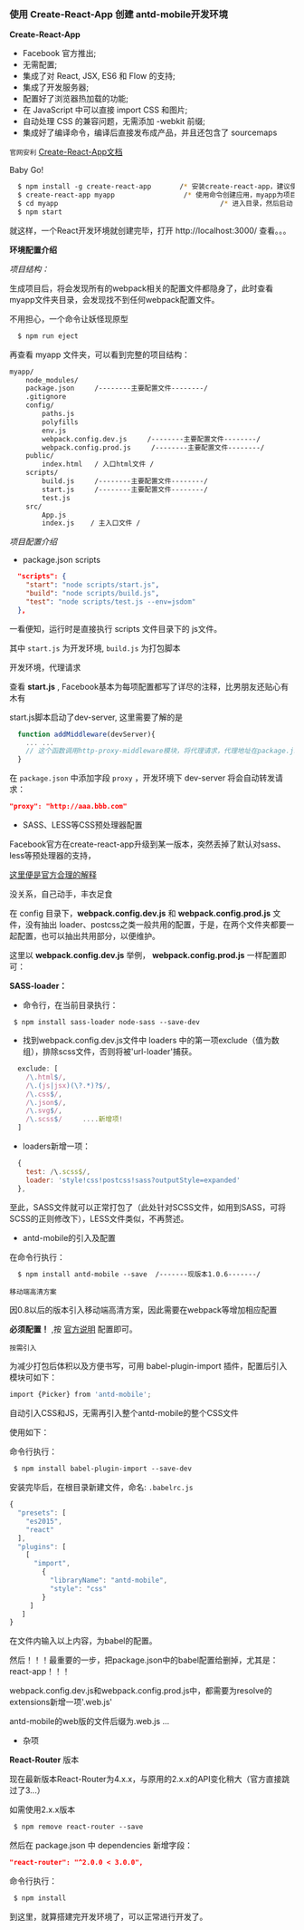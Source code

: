 ### 使用 Create-React-App 创建 antd-mobile开发环境

**Create-React-App**

- Facebook 官方推出;
- 无需配置;
- 集成了对 React, JSX, ES6 和 Flow 的支持;
- 集成了开发服务器;
- 配置好了浏览器热加载的功能;
- 在 JavaScript 中可以直接 import CSS 和图片;
- 自动处理 CSS 的兼容问题，无需添加 -webkit 前缀;
- 集成好了编译命令，编译后直接发布成产品，并且还包含了 sourcemaps

`官网安利` [Create-React-App文档](https://github.com/facebookincubator/create-react-app/blob/master/packages/react-scripts/template/README.md)

Baby Go!

```bash
  $ npm install -g create-react-app       /* 安装create-react-app，建议使用cnpm */
  $ create-react-app myapp                 /* 使用命令创建应用，myapp为项目名称 */
  $ cd myapp                                        /* 进入目录，然后启动 */
  $ npm start
```

就这样，一个React开发环境就创建完毕，打开 http://localhost:3000/ 查看。。。

**环境配置介绍**

*项目结构：*

生成项目后，将会发现所有的webpack相关的配置文件都隐身了，此时查看myapp文件夹目录，会发现找不到任何webpack配置文件。

不用担心，一个命令让妖怪现原型

```bash
  $ npm run eject
```

再查看 myapp 文件夹，可以看到完整的项目结构：

```bash
myapp/
    node_modules/
    package.json     /--------主要配置文件--------/
    .gitignore
    config/
        paths.js
        polyfills
        env.js
        webpack.config.dev.js     /--------主要配置文件--------/
        webpack.config.prod.js     /--------主要配置文件--------/
    public/
        index.html   / 入口html文件 /
    scripts/
        build.js     /--------主要配置文件--------/
        start.js     /--------主要配置文件--------/
        test.js
    src/
        App.js
        index.js    / 主入口文件 /
```

*项目配置介绍*

- package.json  scripts

```json
  "scripts": {
    "start": "node scripts/start.js",
    "build": "node scripts/build.js",
    "test": "node scripts/test.js --env=jsdom"
  },
```

一看便知，运行时是直接执行 scripts 文件目录下的 js文件。

其中 `start.js` 为开发环境, `build.js` 为打包脚本

开发环境，代理请求

查看 **start.js** , Facebook基本为每项配置都写了详尽的注释，比男朋友还贴心有木有

start.js脚本启动了dev-server, 这里需要了解的是

```js
  function addMiddleware(devServer){
    ... ...
    // 这个函数调用http-proxy-middleware模块，将代理请求，代理地址在package.json中添加
  }
```

在 `package.json` 中添加字段 `proxy` ，开发环境下 dev-server 将会自动转发请求：

```json
"proxy": "http://aaa.bbb.com"
```

- SASS、LESS等CSS预处理器配置

Facebook官方在create-react-app升级到某一版本，突然丢掉了默认对sass、less等预处理器的支持，

[这里便是官方合理的解释](https://github.com/facebookincubator/create-react-app/blob/master/packages/react-scripts/template/README.md#adding-a-css-preprocessor-sass-less-etc)

没关系，自己动手，丰衣足食

在 config 目录下，**webpack.config.dev.js** 和 **webpack.config.prod.js** 文件，没有抽出 loader、postcss之类一般共用的配置，于是，在两个文件夹都要一起配置，也可以抽出共用部分，以便维护。

这里以  **webpack.config.dev.js** 举例， **webpack.config.prod.js** 一样配置即可：

**SASS-loader：**

- 命令行，在当前目录执行：

```hash
 $ npm install sass-loader node-sass --save-dev
```

- 找到webpack.config.dev.js文件中 loaders 中的第一项exclude（值为数组），排除scss文件，否则将被'url-loader'捕获。

```js
  exclude: [
    /\.html$/,
    /\.(js|jsx)(\?.*)?$/,
    /\.css$/,
    /\.json$/,
    /\.svg$/,
    /\.scss$/     ....新增项!
  ]
```

- loaders新增一项：

```js
  {
    test: /\.scss$/,
    loader: 'style!css!postcss!sass?outputStyle=expanded'
  },
```

至此，SASS文件就可以正常打包了（此处针对SCSS文件，如用到SASS，可将SCSS的正则修改下），LESS文件类似，不再赘述。

- antd-mobile的引入及配置

在命令行执行：

```bash
  $ npm install antd-mobile --save  /-------现版本1.0.6-------/
```

`移动端高清方案`

因0.8以后的版本引入移动端高清方案，因此需要在webpack等增加相应配置

**必须配置！** ,按 [官方说明](https://github.com/ant-design/ant-design-mobile/wiki/antd-mobile-0.8-%E4%BB%A5%E4%B8%8A%E7%89%88%E6%9C%AC%E3%80%8C%E9%AB%98%E6%B8%85%E3%80%8D%E6%96%B9%E6%A1%88%E8%AE%BE%E7%BD%AE) 配置即可。

`按需引入`

为减少打包后体积以及方便书写，可用 babel-plugin-import 插件，配置后引入模块可如下：

```js
import {Picker} from 'antd-mobile';
```

自动引入CSS和JS，无需再引入整个antd-mobile的整个CSS文件

使用如下：

命令行执行：

```bash
 $ npm install babel-plugin-import --save-dev
```

安装完毕后，在根目录新建文件，命名: `.babelrc.js`

```js
{
  "presets": [
    "es2015",
    "react"
  ],
  "plugins": [
    [
      "import",
        {
          "libraryName": "antd-mobile",
          "style": "css"
        }
     ]
   ]
}
```

在文件内输入以上内容，为babel的配置。

然后！！！最重要的一步，把package.json中的babel配置给删掉，尤其是：react-app！！！

webpack.config.dev.js和webpack.config.prod.js中，都需要为resolve的extensions新增一项'.web.js'

antd-mobile的web版的文件后缀为.web.js ...

- 杂项

**React-Router** 版本

现在最新版本React-Router为4.x.x，与原用的2.x.x的API变化稍大（官方直接跳过了3...）

如需使用2.x.x版本

```bash
 $ npm remove react-router --save
```

然后在 package.json 中 dependencies 新增字段：

```json
"react-router": "^2.0.0 < 3.0.0",
```

命令行执行：

```bash
 $ npm install
```

到这里，就算搭建完开发环境了，可以正常进行开发了。
